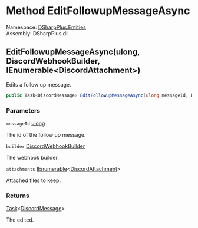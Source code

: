 # Method EditFollowupMessageAsync

Namespace: [DSharpPlus.Entities](DSharpPlus.Entities.md)  
Assembly: DSharpPlus.dll

## <a id="DSharpPlus_Entities_DiscordInteraction_EditFollowupMessageAsync_System_UInt64_DSharpPlus_Entities_DiscordWebhookBuilder_System_Collections_Generic_IEnumerable_DSharpPlus_Entities_DiscordAttachment__"></a>EditFollowupMessageAsync\(ulong, DiscordWebhookBuilder, IEnumerable<DiscordAttachment\>\)

Edits a follow up message.

```csharp
public Task<DiscordMessage> EditFollowupMessageAsync(ulong messageId, DiscordWebhookBuilder builder, IEnumerable<DiscordAttachment> attachments = null)
```

### Parameters

`messageId` [ulong](https://learn.microsoft.com/dotnet/api/system.uint64)

The id of the follow up message.

`builder` [DiscordWebhookBuilder](DSharpPlus.Entities.DiscordWebhookBuilder.md)

The webhook builder.

`attachments` [IEnumerable](https://learn.microsoft.com/dotnet/api/system.collections.generic.ienumerable\-1)<[DiscordAttachment](DSharpPlus.Entities.DiscordAttachment.md)\>

Attached files to keep.

### Returns

[Task](https://learn.microsoft.com/dotnet/api/system.threading.tasks.task\-1)<[DiscordMessage](DSharpPlus.Entities.DiscordMessage.md)\>

The <xref href="DSharpPlus.Entities.DiscordMessage" data-throw-if-not-resolved="false"></xref> edited.

